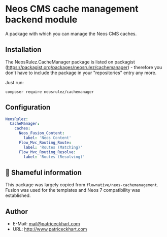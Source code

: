 # Neos CMS cache management backend module

A package with which you can manage the Neos CMS caches.

## Installation

The NeosRulez.CacheManager package is listed on packagist (https://packagist.org/packages/neosrulez/cachemanager) - therefore you don't have to include the package in your "repositories" entry any more.

Just run:

```
composer require neosrulez/cachemanager
```

## Configuration

```yaml
NeosRulez:
  CacheManager:
    caches:
      Neos_Fusion_Content:
        label: 'Neos Content'
      Flow_Mvc_Routing_Route:
        label: 'Routes (Matching)'
      Flow_Mvc_Routing_Resolve:
        label: 'Routes (Resolving)'
```

## 🙈 Shameful information

This package was largely copied from `flownative/neos-cachemanagement`. Fusion was used for the templates and Neos 7 compatibility was established.


## Author

* E-Mail: mail@patriceckhart.com
* URL: http://www.patriceckhart.com
